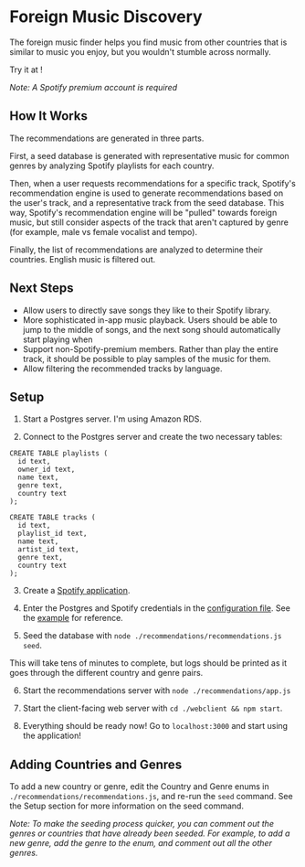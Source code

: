 # Foreign Music Discovery

The foreign music finder helps you find music from other countries that is
similar to music you enjoy, but you wouldn't stumble across normally.

Try it at <URL>!

_Note: A Spotify premium account is required_

<GIF>

## How It Works
The recommendations are generated in three parts.

First, a seed database is generated with representative music for common genres
by analyzing Spotify playlists for each country.

Then, when a user requests recommendations for a specific track, Spotify's recommendation
engine is used to generate recommendations based on the user's track, and a
representative track from the seed database. This way, Spotify's recommendation
engine will be "pulled" towards foreign music, but still consider aspects of
the track that aren't captured by genre (for example, male vs female vocalist
and tempo).

Finally, the list of recommendations are analyzed to determine their countries.
English music is filtered out.

## Next Steps
- Allow users to directly save songs they like to their Spotify library.
- More sophisticated in-app music playback. Users should be able to jump to the
  middle of songs, and the next song should automatically start playing when
- Support non-Spotify-premium members. Rather than play the entire track, it
  should be possible to play samples of the music for them.
- Allow filtering the recommended tracks by language.

## Setup

1. Start a Postgres server. I'm using Amazon RDS.

2. Connect to the Postgres server and create the two necessary tables:

```
CREATE TABLE playlists (
  id text,
  owner_id text,
  name text,
  genre text,
  country text
);
```

```
CREATE TABLE tracks (
  id text,
  playlist_id text,
  name text,
  artist_id text,
  genre text,
  country text
);
```

3. Create a [Spotify application](https://developer.spotify.com/dashboard/applications).

4. Enter the Postgres and Spotify credentials in the [configuration file](./recommendations/secrets.json).
See the [example](./recommendations/secrets.json.example) for reference.

5. Seed the database with `node ./recommendations/recommendations.js seed`.

This will take tens of minutes to complete, but logs should be printed as it
goes through the different country and genre pairs.

6. Start the recommendations server with `node ./recommendations/app.js`

7. Start the client-facing web server with `cd ./webclient && npm start`.

8. Everything should be ready now! Go to `localhost:3000` and start using the application!

## Adding Countries and Genres

To add a new country or genre, edit the Country and Genre enums in
`./recommendations/recommendations.js`, and re-run the `seed` command. See the
Setup section for more information on the seed command.

_Note: To make the seeding process quicker, you can comment out the genres or
countries that have already been seeded. For example, to add a new genre, add
the genre to the enum, and comment out all the other genres._
